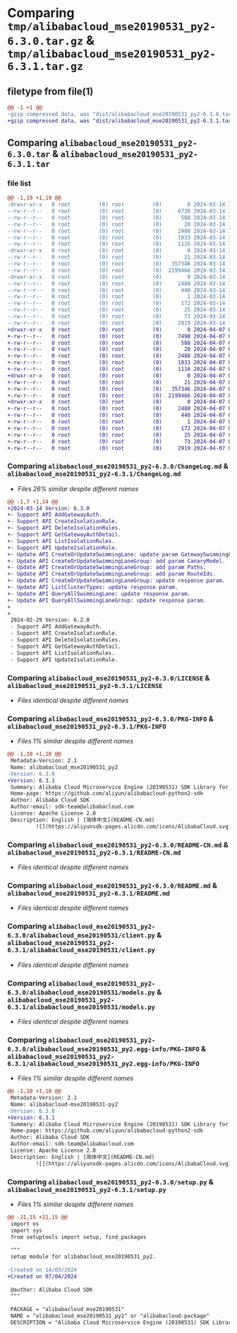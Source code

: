 # Comparing `tmp/alibabacloud_mse20190531_py2-6.3.0.tar.gz` & `tmp/alibabacloud_mse20190531_py2-6.3.1.tar.gz`

## filetype from file(1)

```diff
@@ -1 +1 @@
-gzip compressed data, was "dist/alibabacloud_mse20190531_py2-6.3.0.tar", last modified: Thu Mar 14 17:20:19 2024, max compression
+gzip compressed data, was "dist/alibabacloud_mse20190531_py2-6.3.1.tar", last modified: Sun Apr  7 03:15:06 2024, max compression
```

## Comparing `alibabacloud_mse20190531_py2-6.3.0.tar` & `alibabacloud_mse20190531_py2-6.3.1.tar`

### file list

```diff
@@ -1,19 +1,19 @@
-drwxr-xr-x   0 root         (0) root         (0)        0 2024-03-14 17:20:19.000000 alibabacloud_mse20190531_py2-6.3.0/
--rw-r--r--   0 root         (0) root         (0)     6738 2024-03-14 17:20:19.000000 alibabacloud_mse20190531_py2-6.3.0/ChangeLog.md
--rw-r--r--   0 root         (0) root         (0)      588 2024-03-14 17:20:19.000000 alibabacloud_mse20190531_py2-6.3.0/LICENSE
--rw-r--r--   0 root         (0) root         (0)       28 2024-03-14 17:20:19.000000 alibabacloud_mse20190531_py2-6.3.0/MANIFEST.in
--rw-r--r--   0 root         (0) root         (0)     2488 2024-03-14 17:20:19.000000 alibabacloud_mse20190531_py2-6.3.0/PKG-INFO
--rw-r--r--   0 root         (0) root         (0)     1033 2024-03-14 17:20:19.000000 alibabacloud_mse20190531_py2-6.3.0/README-CN.md
--rw-r--r--   0 root         (0) root         (0)     1116 2024-03-14 17:20:19.000000 alibabacloud_mse20190531_py2-6.3.0/README.md
-drwxr-xr-x   0 root         (0) root         (0)        0 2024-03-14 17:20:19.000000 alibabacloud_mse20190531_py2-6.3.0/alibabacloud_mse20190531/
--rw-r--r--   0 root         (0) root         (0)       21 2024-03-14 17:20:19.000000 alibabacloud_mse20190531_py2-6.3.0/alibabacloud_mse20190531/__init__.py
--rw-r--r--   0 root         (0) root         (0)   357346 2024-03-14 17:20:19.000000 alibabacloud_mse20190531_py2-6.3.0/alibabacloud_mse20190531/client.py
--rw-r--r--   0 root         (0) root         (0)  2199466 2024-03-14 17:20:19.000000 alibabacloud_mse20190531_py2-6.3.0/alibabacloud_mse20190531/models.py
-drwxr-xr-x   0 root         (0) root         (0)        0 2024-03-14 17:20:19.000000 alibabacloud_mse20190531_py2-6.3.0/alibabacloud_mse20190531_py2.egg-info/
--rw-r--r--   0 root         (0) root         (0)     2488 2024-03-14 17:20:19.000000 alibabacloud_mse20190531_py2-6.3.0/alibabacloud_mse20190531_py2.egg-info/PKG-INFO
--rw-r--r--   0 root         (0) root         (0)      440 2024-03-14 17:20:19.000000 alibabacloud_mse20190531_py2-6.3.0/alibabacloud_mse20190531_py2.egg-info/SOURCES.txt
--rw-r--r--   0 root         (0) root         (0)        1 2024-03-14 17:20:19.000000 alibabacloud_mse20190531_py2-6.3.0/alibabacloud_mse20190531_py2.egg-info/dependency_links.txt
--rw-r--r--   0 root         (0) root         (0)      172 2024-03-14 17:20:19.000000 alibabacloud_mse20190531_py2-6.3.0/alibabacloud_mse20190531_py2.egg-info/requires.txt
--rw-r--r--   0 root         (0) root         (0)       25 2024-03-14 17:20:19.000000 alibabacloud_mse20190531_py2-6.3.0/alibabacloud_mse20190531_py2.egg-info/top_level.txt
--rw-r--r--   0 root         (0) root         (0)       73 2024-03-14 17:20:19.000000 alibabacloud_mse20190531_py2-6.3.0/setup.cfg
--rw-r--r--   0 root         (0) root         (0)     2919 2024-03-14 17:20:19.000000 alibabacloud_mse20190531_py2-6.3.0/setup.py
+drwxr-xr-x   0 root         (0) root         (0)        0 2024-04-07 03:15:06.000000 alibabacloud_mse20190531_py2-6.3.1/
+-rw-r--r--   0 root         (0) root         (0)     7498 2024-04-07 03:15:06.000000 alibabacloud_mse20190531_py2-6.3.1/ChangeLog.md
+-rw-r--r--   0 root         (0) root         (0)      588 2024-04-07 03:15:06.000000 alibabacloud_mse20190531_py2-6.3.1/LICENSE
+-rw-r--r--   0 root         (0) root         (0)       28 2024-04-07 03:15:06.000000 alibabacloud_mse20190531_py2-6.3.1/MANIFEST.in
+-rw-r--r--   0 root         (0) root         (0)     2488 2024-04-07 03:15:06.000000 alibabacloud_mse20190531_py2-6.3.1/PKG-INFO
+-rw-r--r--   0 root         (0) root         (0)     1033 2024-04-07 03:15:06.000000 alibabacloud_mse20190531_py2-6.3.1/README-CN.md
+-rw-r--r--   0 root         (0) root         (0)     1116 2024-04-07 03:15:06.000000 alibabacloud_mse20190531_py2-6.3.1/README.md
+drwxr-xr-x   0 root         (0) root         (0)        0 2024-04-07 03:15:06.000000 alibabacloud_mse20190531_py2-6.3.1/alibabacloud_mse20190531/
+-rw-r--r--   0 root         (0) root         (0)       21 2024-04-07 03:15:06.000000 alibabacloud_mse20190531_py2-6.3.1/alibabacloud_mse20190531/__init__.py
+-rw-r--r--   0 root         (0) root         (0)   357346 2024-04-07 03:15:06.000000 alibabacloud_mse20190531_py2-6.3.1/alibabacloud_mse20190531/client.py
+-rw-r--r--   0 root         (0) root         (0)  2199466 2024-04-07 03:15:06.000000 alibabacloud_mse20190531_py2-6.3.1/alibabacloud_mse20190531/models.py
+drwxr-xr-x   0 root         (0) root         (0)        0 2024-04-07 03:15:06.000000 alibabacloud_mse20190531_py2-6.3.1/alibabacloud_mse20190531_py2.egg-info/
+-rw-r--r--   0 root         (0) root         (0)     2488 2024-04-07 03:15:06.000000 alibabacloud_mse20190531_py2-6.3.1/alibabacloud_mse20190531_py2.egg-info/PKG-INFO
+-rw-r--r--   0 root         (0) root         (0)      440 2024-04-07 03:15:06.000000 alibabacloud_mse20190531_py2-6.3.1/alibabacloud_mse20190531_py2.egg-info/SOURCES.txt
+-rw-r--r--   0 root         (0) root         (0)        1 2024-04-07 03:15:06.000000 alibabacloud_mse20190531_py2-6.3.1/alibabacloud_mse20190531_py2.egg-info/dependency_links.txt
+-rw-r--r--   0 root         (0) root         (0)      172 2024-04-07 03:15:06.000000 alibabacloud_mse20190531_py2-6.3.1/alibabacloud_mse20190531_py2.egg-info/requires.txt
+-rw-r--r--   0 root         (0) root         (0)       25 2024-04-07 03:15:06.000000 alibabacloud_mse20190531_py2-6.3.1/alibabacloud_mse20190531_py2.egg-info/top_level.txt
+-rw-r--r--   0 root         (0) root         (0)       73 2024-04-07 03:15:06.000000 alibabacloud_mse20190531_py2-6.3.1/setup.cfg
+-rw-r--r--   0 root         (0) root         (0)     2919 2024-04-07 03:15:06.000000 alibabacloud_mse20190531_py2-6.3.1/setup.py
```

### Comparing `alibabacloud_mse20190531_py2-6.3.0/ChangeLog.md` & `alibabacloud_mse20190531_py2-6.3.1/ChangeLog.md`

 * *Files 26% similar despite different names*

```diff
@@ -1,7 +1,24 @@
+2024-03-14 Version: 6.3.0
+- Support API AddGatewayAuth.
+- Support API CreateIsolationRule.
+- Support API DeleteIsolationRules.
+- Support API GetGatewayAuthDetail.
+- Support API ListIsolationRules.
+- Support API UpdateIsolationRule.
+- Update API CreateOrUpdateSwimmingLane: update param GatewaySwimmingLaneRouteJson.
+- Update API CreateOrUpdateSwimmingLaneGroup: add param CanaryModel.
+- Update API CreateOrUpdateSwimmingLaneGroup: add param Paths.
+- Update API CreateOrUpdateSwimmingLaneGroup: add param RouteIds.
+- Update API CreateOrUpdateSwimmingLaneGroup: update response param.
+- Update API ListClusterTypes: update response param.
+- Update API QueryAllSwimmingLane: update response param.
+- Update API QueryAllSwimmingLaneGroup: update response param.
+
+
 2024-02-29 Version: 6.2.0
 - Support API AddGatewayAuth.
 - Support API CreateIsolationRule.
 - Support API DeleteIsolationRules.
 - Support API GetGatewayAuthDetail.
 - Support API ListIsolationRules.
 - Support API UpdateIsolationRule.
```

### Comparing `alibabacloud_mse20190531_py2-6.3.0/LICENSE` & `alibabacloud_mse20190531_py2-6.3.1/LICENSE`

 * *Files identical despite different names*

### Comparing `alibabacloud_mse20190531_py2-6.3.0/PKG-INFO` & `alibabacloud_mse20190531_py2-6.3.1/PKG-INFO`

 * *Files 1% similar despite different names*

```diff
@@ -1,10 +1,10 @@
 Metadata-Version: 2.1
 Name: alibabacloud_mse20190531_py2
-Version: 6.3.0
+Version: 6.3.1
 Summary: Alibaba Cloud Microservice Engine (20190531) SDK Library for Python2
 Home-page: https://github.com/aliyun/alibabacloud-python2-sdk
 Author: Alibaba Cloud SDK
 Author-email: sdk-team@alibabacloud.com
 License: Apache License 2.0
 Description: English | [简体中文](README-CN.md)
         ![](https://aliyunsdk-pages.alicdn.com/icons/AlibabaCloud.svg)
```

### Comparing `alibabacloud_mse20190531_py2-6.3.0/README-CN.md` & `alibabacloud_mse20190531_py2-6.3.1/README-CN.md`

 * *Files identical despite different names*

### Comparing `alibabacloud_mse20190531_py2-6.3.0/README.md` & `alibabacloud_mse20190531_py2-6.3.1/README.md`

 * *Files identical despite different names*

### Comparing `alibabacloud_mse20190531_py2-6.3.0/alibabacloud_mse20190531/client.py` & `alibabacloud_mse20190531_py2-6.3.1/alibabacloud_mse20190531/client.py`

 * *Files identical despite different names*

### Comparing `alibabacloud_mse20190531_py2-6.3.0/alibabacloud_mse20190531/models.py` & `alibabacloud_mse20190531_py2-6.3.1/alibabacloud_mse20190531/models.py`

 * *Files identical despite different names*

### Comparing `alibabacloud_mse20190531_py2-6.3.0/alibabacloud_mse20190531_py2.egg-info/PKG-INFO` & `alibabacloud_mse20190531_py2-6.3.1/alibabacloud_mse20190531_py2.egg-info/PKG-INFO`

 * *Files 1% similar despite different names*

```diff
@@ -1,10 +1,10 @@
 Metadata-Version: 2.1
 Name: alibabacloud-mse20190531-py2
-Version: 6.3.0
+Version: 6.3.1
 Summary: Alibaba Cloud Microservice Engine (20190531) SDK Library for Python2
 Home-page: https://github.com/aliyun/alibabacloud-python2-sdk
 Author: Alibaba Cloud SDK
 Author-email: sdk-team@alibabacloud.com
 License: Apache License 2.0
 Description: English | [简体中文](README-CN.md)
         ![](https://aliyunsdk-pages.alicdn.com/icons/AlibabaCloud.svg)
```

### Comparing `alibabacloud_mse20190531_py2-6.3.0/setup.py` & `alibabacloud_mse20190531_py2-6.3.1/setup.py`

 * *Files 1% similar despite different names*

```diff
@@ -21,15 +21,15 @@
 import os
 import sys
 from setuptools import setup, find_packages
 
 """
 setup module for alibabacloud_mse20190531_py2.
 
-Created on 14/03/2024
+Created on 07/04/2024
 
 @author: Alibaba Cloud SDK
 """
 
 PACKAGE = "alibabacloud_mse20190531"
 NAME = "alibabacloud_mse20190531_py2" or "alibabacloud-package"
 DESCRIPTION = "Alibaba Cloud Microservice Engine (20190531) SDK Library for Python2"
```

